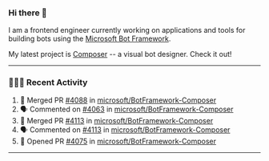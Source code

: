 ### Hi there 👋

I am a frontend engineer currently working on applications and tools for building bots using the [Microsoft Bot Framework](https://dev.botframework.com/).

My latest project is [Composer](https://github.com/microsoft/BotFramework-Composer) -- a visual bot designer. Check it out!

---

### 👨🏻‍💻 Recent Activity

<!--START_SECTION:activity-->
1. 🎉 Merged PR [#4088](https://github.com//microsoft/BotFramework-Composer/pull/4088) in [microsoft/BotFramework-Composer](https://github.com//microsoft/BotFramework-Composer)
2. 🗣 Commented on [#4063](https://github.com//microsoft/BotFramework-Composer/issues/4063) in [microsoft/BotFramework-Composer](https://github.com//microsoft/BotFramework-Composer)
3. 🎉 Merged PR [#4113](https://github.com//microsoft/BotFramework-Composer/pull/4113) in [microsoft/BotFramework-Composer](https://github.com//microsoft/BotFramework-Composer)
4. 🗣 Commented on [#4113](https://github.com//microsoft/BotFramework-Composer/issues/4113) in [microsoft/BotFramework-Composer](https://github.com//microsoft/BotFramework-Composer)
5. 💪 Opened PR [#4075](https://github.com//microsoft/BotFramework-Composer/pull/4075) in [microsoft/BotFramework-Composer](https://github.com//microsoft/BotFramework-Composer)
<!--END_SECTION:activity-->

---

<!--
**a-b-r-o-w-n/a-b-r-o-w-n** is a ✨ _special_ ✨ repository because its `README.md` (this file) appears on your GitHub profile.

Here are some ideas to get you started:

- 🔭 I’m currently working on ...
- 🌱 I’m currently learning ...
- 👯 I’m looking to collaborate on ...
- 🤔 I’m looking for help with ...
- 💬 Ask me about ...
- 📫 How to reach me: ...
- 😄 Pronouns: ...
- ⚡ Fun fact: ...
-->
